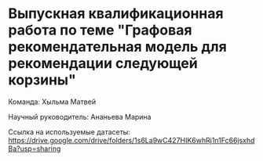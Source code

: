 # Выпускная квалификационная работа по теме "Графовая рекомендательная модель для рекомендации следующей корзины"


Команда: Хыльма Матвей

Научный руководитель: Ананьева Марина


Ссылка на используемые датасеты:
https://drive.google.com/drive/folders/1s6La9wC427HIK6whRj1n1Fc66jsxhdBa?usp=sharing
